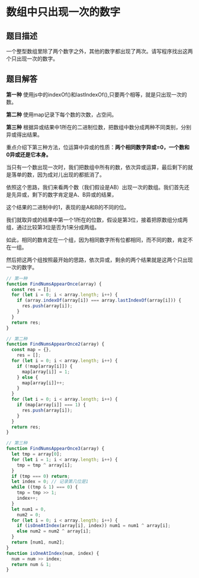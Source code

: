 # 数组中只出现一次的数字

## 题目描述

一个整型数组里除了两个数字之外，其他的数字都出现了两次。请写程序找出这两个只出现一次的数字。

## 题目解答

__第一种__
使用js中的indexOf()和lastIndexOf(),只要两个相等，就是只出现一次的数。

__第二种__
使用map记录下每个数的次数，占空间。

__第三种__
根据异或结果中1所在的二进制位数，把数组中数分成两种不同类别，分别异或得出结果。

重点介绍下第三种方法，位运算中异或的性质：__两个相同数字异或=0，一个数和0异或还是它本身。__

当只有一个数出现一次时，我们把数组中所有的数，依次异或运算，最后剩下的就是落单的数，因为成对儿出现的都抵消了。

依照这个思路，我们来看两个数（我们假设是AB）出现一次的数组。我们首先还是先异或，剩下的数字肯定是A、B异或的结果，

这个结果的二进制中的1，表现的是A和B的不同的位。

我们就取异或的结果中第一个1所在的位数，假设是第3位，接着把原数组分成两组，通过比较第3位是否为1来分成两组。

如此，相同的数肯定在一个组，因为相同数字所有位都相同，而不同的数，肯定不在一组。

然后把这两个组按照最开始的思路，依次异或，剩余的两个结果就是这两个只出现一次的数字。
```javascript
// 第一种
function FindNumsAppearOnce(array) {
  const res = [];
  for (let i = 0; i < array.length; i++) {
    if (array.indexOf(array[i]) === array.lastIndexOf(array[i])) {
      res.push(array[i]);
    }
  }
  return res;
}
```
```javascript
// 第二种
function FindNumsAppearOnce2(array) {
  const map = {},
    res = [];
  for (let i = 0; i < array.length; i++) {
    if (!map[array[i]]) {
      map[array[i]] = 1;
    } else {
      map[array[i]]++;
    }
  }
  for (let i = 0; i < array.length; i++) {
    if (map[array[i]] === 1) {
      res.push(array[i]);
    }
  }
  return res;
}
```
```javascript
// 第三种
function FindNumsAppearOnce3(array) {
  let tmp = array[0];
  for (let i = 1; i < array.length; i++) {
    tmp = tmp ^ array[i];
  }
  if (tmp === 0) return;
  let index = 0; // 记录第几位是1
  while ((tmp & 1) === 0) {
    tmp = tmp >> 1;
    index++;
  }
  let num1 = 0,
    num2 = 0;
  for (let i = 0; i < array.length; i++) {
    if (isOneAtIndex(array[i], index)) num1 = num1 ^ array[i];
    else num2 = num2 ^ array[i];
  }
  return [num1, num2];
}
function isOneAtIndex(num, index) {
  num = num >> index;
  return num & 1;
}
```
